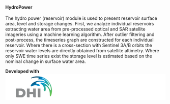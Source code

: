 #### HydroPower

The hydro power (reservoir) module is used to present reservoir surface area, level and storage changes. First, we analyze individual reservoirs extracting water area from pre-processed optical and SAR satellite imageries using a machine learning algorithm. After outlier filtering and post-process, the timeseries graph are constructed for each individual reservoir. Where there is a cross-section with Sentinel 3A/B orbits the reservoir water levels are directly obtained from satellite altimetry. Where only SWE time series exist the storage level is estimated based on the nominal change in surface water area.

**Developed with**  
![](https://raw.githubusercontent.com/eurodatacube/eodash-assets/main/collections/gtif-logos/dhi_row.png)
